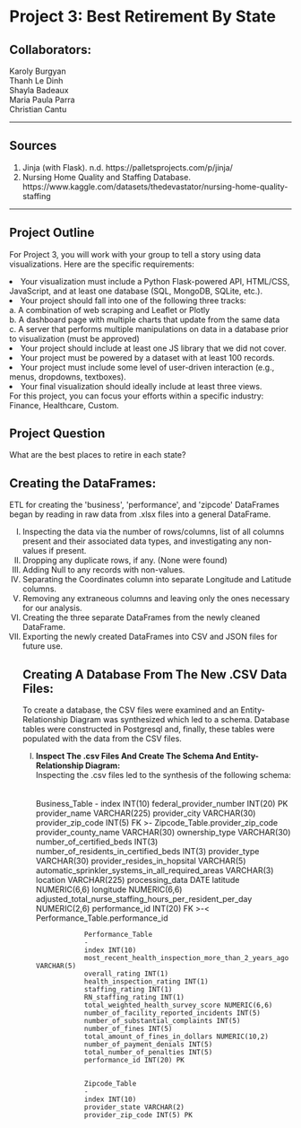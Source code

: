 # Project 3: Best Retirement By State

## Collaborators:<br>
Karoly Burgyan<br>
Thanh Le Dinh<br>
Shayla Badeaux<br>
Maria Paula Parra<br>
Christian Cantu<br>

---
## Sources 
<ol>
    <li>Jinja (with Flask). n.d. https://palletsprojects.com/p/jinja/</li>
    <li>Nursing Home Quality and Staffing Database. https://www.kaggle.com/datasets/thedevastator/nursing-home-quality-staffing</li>
</ol>

---
## Project Outline
For Project 3, you will work with your group to tell a story using data visualizations. Here are the specific requirements:
<li>
    Your visualization must include a Python Flask-powered API, HTML/CSS, JavaScript, and at least one database (SQL, MongoDB, SQLite, etc.).<br>
<li>
    Your project should fall into one of the following three tracks:
</li>
 a. A combination of web scraping and Leaflet or Plotly<br>
 b. A dashboard page with multiple charts that update from the same data<br>
 c. A server that performs multiple manipulations on data in a database prior to visualization (must be approved)<br>
<li>
    Your project should include at least one JS library that we did not cover.
</li>
<li>
    Your project must be powered by a dataset with at least 100 records.
</li>
<li>
    Your project must include some level of user-driven interaction (e.g., menus, dropdowns, textboxes).
</li>
<li>
    Your final visualization should ideally include at least three views.
</li>
For this project, you can focus your efforts within a specific industry: Finance, Healthcare, Custom.<br>

## Project Question 
What are the best places to retire in each state?<br>

## Creating the DataFrames:
ETL for creating the 'business', 'performance',  and 'zipcode' DataFrames began by reading in raw data from .xlsx files into a general DataFrame.
<ol style='list-style-type: upper-roman;'>
    <li>
        Inspecting the data via the number of rows/columns, list of all columns present and their associated data types, and investigating any non-values if present.
    </li>
    <li>
        Dropping any duplicate rows, if any. (None were found)
    </li>
    <li>
        Adding Null to any records with non-values. 
    </li>
    <li>
        Separating the Coordinates column into separate Longitude and Latitude columns.
    </li>
    <li>
        Removing any extraneous columns and leaving only the ones necessary for our analysis.
    <li>
        Creating the three separate DataFrames from the newly cleaned DataFrame.
    </li>
    <li>
        Exporting the newly created DataFrames into CSV and JSON files for future use.
    </li>

## Creating A Database From The New .CSV Data Files:

To create a database, the CSV files were examined and an Entity-Relationship Diagram was synthesized which led to a schema. Database tables were constructed in Postgresql and, finally, these tables were populated with the data from the CSV files.
<ol style='list-style-type: upper-roman;'>
    <li>
        <strong>Inspect The .csv Files And Create The Schema And Entity-Relationship Diagram:</strong><br>
        Inspecting the .csv files led to the synthesis of the following schema:<br><br> 
        <br>
                Business_Table
                - 
                index INT(10)
                federal_provider_number INT(20) PK 
                provider_name VARCHAR(225)
                provider_city VARCHAR(30)
                provider_zip_code INT(5) FK >- Zipcode_Table.provider_zip_code
                provider_county_name VARCHAR(30)
                ownership_type VARCHAR(30)
                number_of_certified_beds INT(3)
                number_of_residents_in_certified_beds INT(3)
                provider_type VARCHAR(30)
                provider_resides_in_hopsital VARCHAR(5)
                automatic_sprinkler_systems_in_all_required_areas VARCHAR(3)
                location VARCHAR(225)
                processing_data DATE
                latitude NUMERIC(6,6)
                longitude NUMERIC(6,6)
                adjusted_total_nurse_staffing_hours_per_resident_per_day NUMERIC(2,6)
                performance_id INT(20) FK >-< Performance_Table.performance_id
                
                Performance_Table
                -
                index INT(10)
                most_recent_health_inspection_more_than_2_years_ago VARCHAR(5)
                overall_rating INT(1)
                health_inspection_rating INT(1)
                staffing_rating INT(1)
                RN_staffing_rating INT(1)
                total_weighted_health_survey_score NUMERIC(6,6)
                number_of_facility_reported_incidents INT(5)
                number_of_substantial_complaints INT(5)
                number_of_fines INT(5)
                total_amount_of_fines_in_dollars NUMERIC(10,2)
                number_of_payment_denials INT(5)
                total_number_of_penalties INT(5)
                performance_id INT(20) PK
                
                
                Zipcode_Table
                - 
                index INT(10)
                provider_state VARCHAR(2)
                provider_zip_code INT(5) PK
<br>


